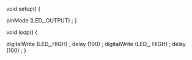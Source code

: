void setup()
{

pinMode (LED_,OUTPUT) ;
}

void loop()
{

digitalWrite (LED_,HIGH) ;
delay (100) ;
digitalWrite (LED_, HIGH) ;
delay (100) ;
}
